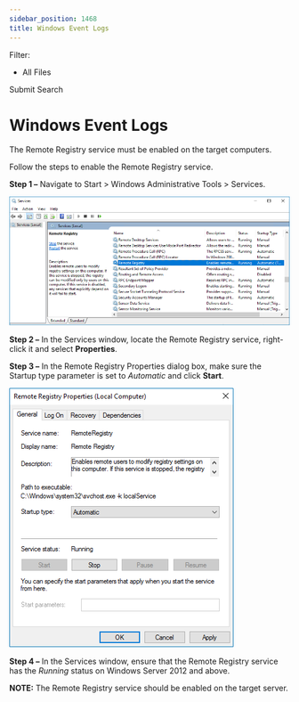 ```yaml
---
sidebar_position: 1468
title: Windows Event Logs
---
```


Filter: 

* All Files

Submit Search

# Windows Event Logs

The Remote Registry service must be enabled on the target computers.

Follow the steps to enable the Remote Registry service.

**Step 1 –** Navigate to Start > Windows Administrative Tools > Services.

![Services Console](../../../../../static/images/Auditor_10.7/Content/Resources/Images/Auditor/ManualConfig/ManualConfig_GenEvents_RemoteRegistry2016.png "Services Console")

**Step 2 –** In the Services window, locate the Remote Registry service, right-click it and select **Properties**.

**Step 3 –**  In the Remote Registry Properties dialog box, make sure the Startup type parameter is set to *Automatic* and click **Start**.

![Remote Registry Properties dialog box](../../../../../static/images/Auditor_10.7/Content/Resources/Images/Auditor/ManualConfig/ManualConfig_GenEvents_RemoteRegistry_Start2016.png "Remote Registry Properties dialog box")

**Step 4 –** In the Services window, ensure that the Remote Registry service has the *Running* status on Windows Server 2012 and above.

**NOTE:** The Remote Registry service should be enabled on the target server.